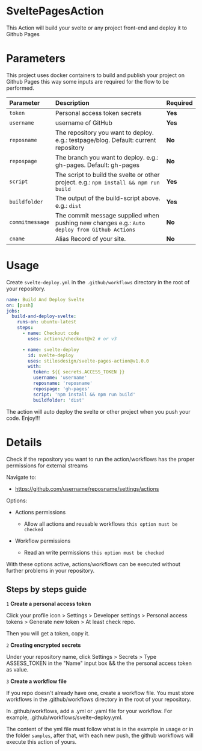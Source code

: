 # SveltePagesAction

This Action will build your svelte or any project front-end and deploy it to Github Pages

# Parameters

This project uses docker containers to build and publish your project on Github Pages this way some inputs are required for the flow to be performed.

|  Parameter |  Description | Required
| :------------ | :------------ |:------------ |
| `token` | Personal access token secrets | **Yes** |
| `username` | username of GitHub | **Yes** |
| `reposname` | The repository you want to deploy. e.g.: testpage/blog. Default: current repository | **No** |
| `repospage` |	The branch you want to deploy. e.g.: gh-pages. Default: gh-pages | **No** |
| `script` | The script to build the svelte or other project. e.g.: `npm install && npm run build` | **Yes** |
| `buildfolder` | The output of the build-script above. e.g.:  `dist` | **Yes** |
| `commitmessage` | The commit message supplied when pushing new changes e.g.:  `Auto deploy from Github Actions ` | **No** |
| `cname` | Alias Record of your site. | **No** |

# Usage

Create `svelte-deploy.yml` in the `.github/workflows` directory in the root of your repository.


```yml
name: Build And Deploy Svelte
on: [push]
jobs:
  build-and-deploy-svelte:
    runs-on: ubuntu-latest
    steps:
      - name: Checkout code
        uses: actions/checkout@v2 # or v3

      - name: svelte-deploy
        id: svelte-deploy
        uses: stilosdesign/svelte-pages-action@v1.0.0
        with:
          token: ${{ secrets.ACCESS_TOKEN }}
          username: 'username'
          reposname: 'reposname'
          repospage: 'gh-pages'          
          script: 'npm install && npm run build'
          buildfolder: 'dist'
```

The action will auto deploy the svelte or other project when you push your code. Enjoy!!!

# Details

Check if the repository you want to run the action/workflows has the proper permissions for external streams

Navigate to:

- https://github.com/username/reposname/settings/actions

Options:
  - Actions permissions
    - Allow all actions and reusable workflows `this option must be checked`

  - Workflow permissions
    - Read an write permissions `this option must be checked`

With these options active, actions/workflows can be executed without further problems in your repository.

## Steps by steps guide

`1` **Create a personal access token**

Click your profile icon > Settings > Developer settings > Personal access tokens > Generate new token > At least check repo. 

Then you will get a token, copy it.

`2` **Creating encrypted secrets**

Under your repository name, click Settings > Secrets > Type ASSESS_TOKEN in the "Name" input box && the the personal access token as value.

`3` **Create a workflow file**

If you repo doesn't already have one, create a workflow file. You must store workflows in the .github/workflows directory in the root of your repository.

In .github/workflows, add a .yml or .yaml file for your workflow. For example, .github/workflows/svelte-deploy.yml.

The content of the yml file must follow what is in the example in usage or in the folder `samples`, after that, with each new push, the github workflows will execute this action of yours.
